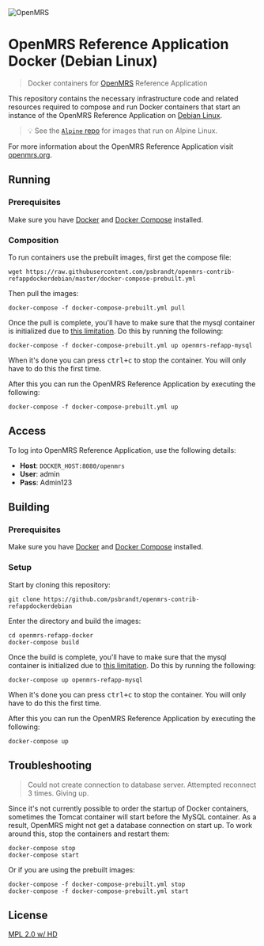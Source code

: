 <img src="https://cloud.githubusercontent.com/assets/668093/12567089/0ac42774-c372-11e5-97eb-00baf0fccc37.jpg" alt="OpenMRS"/>

# OpenMRS Reference Application Docker (Debian Linux)

> Docker containers for [OpenMRS](http://openmrs.org) Reference Application

This repository contains the necessary infrastructure code and related resources
required to compose and run Docker containers that start an instance
of the OpenMRS Reference Application on [Debian Linux](https://www.debian.org/).

> :bulb: See the [`Alpine` repo](https://github.com/psbrandt/openmrs-contrib-refappdockeralpine) for images
that run on Alpine Linux.

For more information about the OpenMRS Reference Application visit [openmrs.org](http://www.openmrs.org/).

## Running

### Prerequisites

Make sure you have [Docker](https://docs.docker.com/) and [Docker Compose](https://docs.docker.com/compose/install/) installed.

### Composition

To run containers use the prebuilt images, first get the compose file:

```
wget https://raw.githubusercontent.com/psbrandt/openmrs-contrib-refappdockerdebian/master/docker-compose-prebuilt.yml
```

Then pull the images:

```
docker-compose -f docker-compose-prebuilt.yml pull
```

Once the pull is complete, you'll have to make sure that the mysql container
is initialized due to [this limitation](https://github.com/docker-library/mysql/issues/81).
Do this by running the following:

````
docker-compose -f docker-compose-prebuilt.yml up openmrs-refapp-mysql
````

When it's done you can press <kbd>ctrl+c</kbd> to stop the container. You will only have
to do this the first time.

After this you can run the OpenMRS Reference Application by executing the following:

````
docker-compose -f docker-compose-prebuilt.yml up
````

## Access

To log into OpenMRS Reference Application, use the following details:

* **Host**: `DOCKER_HOST:8080/openmrs`
* **User**: admin
* **Pass**: Admin123

## Building

### Prerequisites

Make sure you have [Docker](https://docs.docker.com/) and [Docker Compose](https://docs.docker.com/compose/install/) installed.

### Setup

Start by cloning this repository:

````
git clone https://github.com/psbrandt/openmrs-contrib-refappdockerdebian
````

Enter the directory and build the images:

````
cd openmrs-refapp-docker
docker-compose build
````

Once the build is complete, you'll have to make sure that the mysql container
is initialized due to [this limitation](https://github.com/docker-library/mysql/issues/81).
Do this by running the following:

````
docker-compose up openmrs-refapp-mysql
````

When it's done you can press <kbd>ctrl+c</kbd> to stop the container. You will only have
to do this the first time.

After this you can run the OpenMRS Reference Application by executing the following:

````
docker-compose up
````

## Troubleshooting

> Could not create connection to database server. Attempted reconnect 3 times. Giving up.

Since it's not currently possible to order the startup of Docker containers,
sometimes the Tomcat container will start before the MySQL container. As a result,
OpenMRS might not get a database connection on start up. To work around this,
stop the containers and restart them:

````
docker-compose stop
docker-compose start
````

Or if you are using the prebuilt images:

````
docker-compose -f docker-compose-prebuilt.yml stop
docker-compose -f docker-compose-prebuilt.yml start
````

## License

[MPL 2.0 w/ HD](http://openmrs.org/license/)

